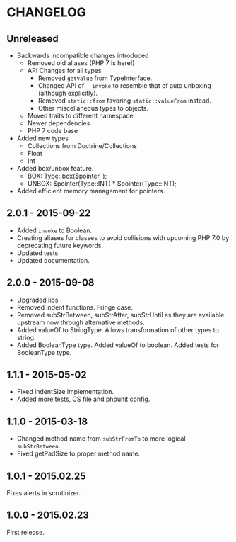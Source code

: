 # CHANGELOG

## Unreleased

* Backwards incompatible changes introduced
  * Removed old aliases (PHP 7 is here!)
  * API Changes for all types
    * Removed `getValue` from TypeInterface.
    * Changed API of `__invoke` to resemble that of auto unboxing (although explicitly).
    * Removed `static::from` favoring `static::valueFrom` instead.
    * Other miscellaneous types to objects.
  * Moved traits to different namespace.
  * Newer dependencies
  * PHP 7 code base
* Added new types
  * Collections from Doctrine/Collections
  * Float
  * Int
* Added box/unbox feature.
  * BOX: Type::box($pointer, <value>);
  * UNBOX: $pointer(Type::INT) * $pointer(Type::INT);
* Added efficient memory management for pointers.

## 2.0.1 - 2015-09-22

* Added `invoke` to Boolean.
* Creating aliases for classes to avoid collisions with upcoming PHP 7.0 by deprecating future keywords.
* Updated tests.
* Updated documentation.

## 2.0.0 - 2015-09-08

* Upgraded libs
* Removed indent functions. Fringe case.
* Removed subStrBetween, subStrAfter, subStrUntil as they are available upstream now through alternative methods.
* Added valueOf to StringType. Allows transformation of other types to string.
* Added BooleanType type. Added valueOf to boolean. Added tests for BooleanType type.

## 1.1.1 - 2015-05-02

* Fixed indentSize implementation.
* Added more tests, CS file and phpunit config.

## 1.1.0 - 2015-03-18

* Changed method name from `subStrFromTo` to more logical `subStrBetween`.
* Fixed getPadSize to proper method name.

## 1.0.1 - 2015.02.25

Fixes alerts in scrutinizer.

## 1.0.0 - 2015.02.23

First release.
